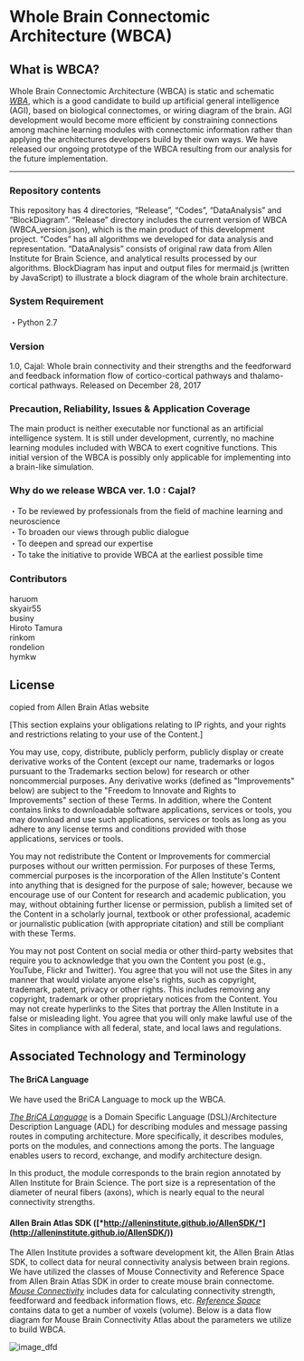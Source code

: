 # Whole Brain Connectomic Architecture (WBCA)

## What is WBCA?

Whole Brain Connectomic Architecture (WBCA) is static and schematic [*WBA*](http://wba-initiative.org/en/wba/), which is a good candidate to build up artificial general intelligence (AGI), based on biological connectomes, or wiring diagram of the brain. AGI development would become more efficient by constraining connections among machine learning modules with connectomic information rather than applying the architectures developers build by their own ways. We have released our ongoing prototype of the WBCA resulting from our analysis for the future implementation.

*****
### Repository contents

This repository has 4 directories, “Release”, “Codes”, “DataAnalysis” and “BlockDiagram”. “Release” directory includes the current version of WBCA (WBCA_version.json), which is the main product of this development project. “Codes” has all algorithms we developed for data analysis and representation. “DataAnalysis” consists of original raw data from Allen Institute for Brain Science, and analytical results processed by our algorithms. BlockDiagram has input and output files for mermaid.js (written by JavaScript) to illustrate a block diagram of the whole brain architecture.

### System Requirement

・Python 2.7

### Version

1.0, Cajal: Whole brain connectivity and their strengths and the feedforward and feedback information flow of cortico-cortical pathways and thalamo-cortical pathways. Released on December 28, 2017

### Precaution, Reliability, Issues & Application Coverage

The main product is neither executable nor functional as an artificial intelligence system. It is still under development, currently, no machine learning modules included with WBCA to exert cognitive functions. This initial version of the WBCA is possibly only applicable for implementing into a brain-like simulation. 

### Why do we release WBCA ver. 1.0 : Cajal?

・To be reviewed by professionals from the field of machine learning and neuroscience  
・To broaden our views through public dialogue  
・To deepen and spread our expertise   
・To take the initiative to provide WBCA at the earliest possible time  

### Contributors

haruom  
skyair55  
businy  
Hiroto Tamura  
rinkom  
rondelion  
hymkw  

## License
copied from Allen Brain Atlas website

[This section explains your obligations relating to IP rights, and your rights and restrictions relating to your use of the Content.]

You may use, copy, distribute, publicly perform, publicly display or create derivative works of the Content (except our name, trademarks or logos pursuant to the Trademarks section below) for research or other noncommercial purposes. Any derivative works (defined as "Improvements" below) are subject to the "Freedom to Innovate and Rights to Improvements" section of these Terms. In addition, where the Content contains links to downloadable software applications, services or tools, you may download and use such applications, services or tools as long as you adhere to any license terms and conditions provided with those applications, services or tools.

You may not redistribute the Content or Improvements for commercial purposes without our written permission. For purposes of these Terms, commercial purposes is the incorporation of the Allen Institute's Content into anything that is designed for the purpose of sale; however, because we encourage use of our Content for research and academic publication, you may, without obtaining further license or permission, publish a limited set of the Content in a scholarly journal, textbook or other professional, academic or journalistic publication (with appropriate citation) and still be compliant with these Terms.

You may not post Content on social media or other third-party websites that require you to acknowledge that you own the Content you post (e.g., YouTube, Flickr and Twitter). You agree that you will not use the Sites in any manner that would violate anyone else's rights, such as copyright, trademark, patent, privacy or other rights. This includes removing any copyright, trademark or other proprietary notices from the Content. You may not create hyperlinks to the Sites that portray the Allen Institute in a false or misleading light. You agree that you will only make lawful use of the Sites in compliance with all federal, state, and local laws and regulations.


## Associated Technology and Terminology

#### The BriCA Language

We have used the BriCA Language to mock up the WBCA.

[*The BriCA Language*](https://wba-initiative.org/wiki/en/brica_language) is a Domain Specific Language (DSL)/Architecture Description Language (ADL) for describing modules and message passing routes in computing architecture. More specifically, it describes modules, ports on the modules, and connections among the ports. The language enables users to record, exchange, and modify architecture design. 

In this product, the module corresponds to the brain region annotated by Allen Institute for Brain Science. The port size is a representation of the diameter of neural fibers (axons), which is nearly equal to the neural connectivity strengths. 

#### Allen Brain Atlas SDK ([*http://alleninstitute.github.io/AllenSDK/*](http://alleninstitute.github.io/AllenSDK/))
The Allen Institute provides a software development kit, the Allen Brain Atlas SDK, to collect data for neural connectivity analysis between brain regions. We have utilized the classes of Mouse Connectivity and Reference Space from Allen Brain Atlas SDK in order to create mouse brain connectome. [*Mouse Connectivity*](http://alleninstitute.github.io/AllenSDK/connectivity.html) includes data for calculating connectivity strength, feedforward and feedback information flows, etc. [*Reference Space*](http://alleninstitute.github.io/AllenSDK/reference_space.html) contains data to get a number of voxels (volume). Below is a data flow diagram for Mouse Brain Connectivity Atlas about the parameters we utilize to build WBCA.

![image_dfd](https://user-images.githubusercontent.com/32238693/34351451-1d16a16a-ea60-11e7-95c5-e41e2f128c24.png)

